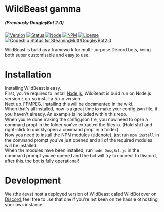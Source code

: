 # WildBeast gamma
##### (Previously DougleyBot 2.0)
[![Version](https://img.shields.io/badge/Version-2.0.0--gamma.2-green.svg?style=flat-square)](https://github.com/SteamingMutt/WildBeast/releases)
[![Status](https://img.shields.io/badge/Status-Pre--release-orange.svg?style=flat-square)]()
[![Node](https://img.shields.io/badge/Node-5.5.0-blue.svg?style=flat-square)](http://nodejs.org)
[![NPM](https://img.shields.io/badge/NPM-3.5.3-blue.svg?style=flat-square)](http://nodejs.org)
[![License](https://img.shields.io/badge/License-GPL--3.0-blue.svg?style=flat-square)]()
[![Codeship Status for SteamingMutt/DougleyBot2.0](https://codeship.com/projects/d0626130-8ac5-0133-4246-7246c649b408/status?branch=master)](https://codeship.com/projects/123527)

WildBeast is build as a framework for multi-purpose Discord bots, being both super customisable and easy to use.

# Installation
Installing WildBeast is easy.   
First, you're required to install [Node.js](http://nodejs.org), WildBeast is build run on Node.js version 5.x.x so install a 5.x.x version  
Next up, FFMPEG, installing this will be documented in the [wiki.](https://github.com/SteamingMutt/WildBeast/wiki/Music#FFMPEG)   
When that's all installed, now is a great time to make your config.json file, if you haven't already. An example is included within this repo.   
When you're done making the config.json file, you now need to open a command propt in the folder you've extracted the files to. (Hold shift and right-click to quickly open a command propt in a folder.)   
Now you need to install the NPM modules [(sidenote)](https://github.com/SteamingMutt/WildBeast/wiki/Music#Node-opus), just run `npm install` in the command prompt you've just opened and all of the required modules will be installed.   
When the modules have been installed, run `node DougBot.js` in the command prompt you've opened and the bot will try to connect to Discord, after this, the bot is fully operational!

# Development
We (the devs) host a deployed version of WildBeast called WildBot over on [Discord](https://discord.gg/0cFoiR5QVh4agupi), feel free to use that one if you're not keen on the hassle of hosting your own instance.
